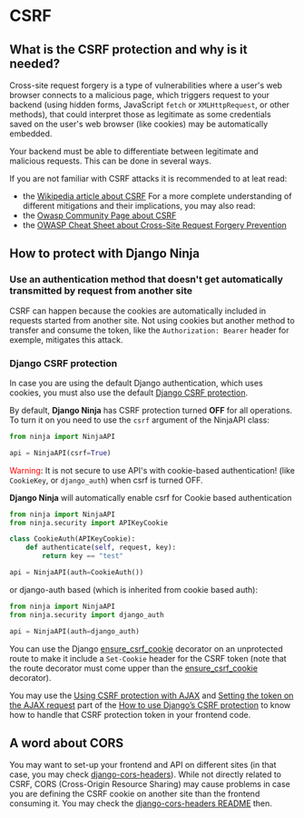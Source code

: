 # CSRF

## What is the CSRF protection and why is it needed?
Cross-site request forgery is a type of vulnerabilities where a user's web browser connects to a malicious page, which triggers request to your backend (using hidden forms, JavaScript `fetch` or `XMLHttpRequest`, or other methods), that could interpret those as legitimate as some credentials saved on the user's web browser (like cookies) may be automatically embedded.

Your backend must be able to differentiate between legitimate and malicious requests. This can be done in several ways.

If you are not familiar with CSRF attacks it is recommended to at leat read:
- the [Wikipedia article about CSRF](https://en.wikipedia.org/wiki/Cross-site_request_forgery)
For a more complete understanding of different mitigations and their implications, you may also read:
- the [Owasp Community Page about CSRF](https://owasp.org/www-community/attacks/csrf)
- the [OWASP Cheat Sheet about Cross-Site Request Forgery Prevention](https://cheatsheetseries.owasp.org/cheatsheets/Cross-Site_Request_Forgery_Prevention_Cheat_Sheet.html)


## How to protect with Django Ninja
### Use an authentication method that doesn't get automatically transmitted by request from another site
CSRF can happen because the cookies are automatically included in requests started from another site.
Not using cookies but another method to transfer and consume the token, like the `Authorization: Bearer` header for exemple, mitigates this attack.

### Django CSRF protection
In case you are using the default Django authentication, which uses cookies, you must also use the default [Django CSRF protection](https://docs.djangoproject.com/en/4.2/ref/csrf/).

By default, **Django Ninja** has CSRF protection turned **OFF** for all operations.
To turn it on you need to use the `csrf` argument of the NinjaAPI class:

```python hl_lines="3"
from ninja import NinjaAPI

api = NinjaAPI(csrf=True)
```

<span style="color: red;">Warning</span>: It is not secure to use API's with cookie-based authentication! (like `CookieKey`, or `django_auth`) when csrf is turned OFF.


**Django Ninja** will automatically enable csrf for Cookie based authentication


```python hl_lines="8"
from ninja import NinjaAPI
from ninja.security import APIKeyCookie

class CookieAuth(APIKeyCookie):
    def authenticate(self, request, key):
        return key == "test"

api = NinjaAPI(auth=CookieAuth())

```


or django-auth based (which is inherited from cookie based auth):

```python hl_lines="4"
from ninja import NinjaAPI
from ninja.security import django_auth

api = NinjaAPI(auth=django_auth)
```


You can use the Django [ensure_csrf_cookie](https://docs.djangoproject.com/en/4.2/ref/csrf/#django.views.decorators.csrf.ensure_csrf_cookie) decorator on an unprotected route to make it include a `Set-Cookie` header for the CSRF token (note that the route decorator must come upper than the [ensure_csrf_cookie](https://docs.djangoproject.com/en/4.2/ref/csrf/#django.views.decorators.csrf.ensure_csrf_cookie) decorator).


You may use the [Using CSRF protection with AJAX](https://docs.djangoproject.com/en/4.2/howto/csrf/#using-csrf-protection-with-ajax) and [Setting the token on the AJAX request](https://docs.djangoproject.com/en/4.2/howto/csrf/#setting-the-token-on-the-ajax-request) part of the [How to use Django’s CSRF protection](https://docs.djangoproject.com/en/4.2/howto/csrf/) to know how to handle that CSRF protection token in your frontend code.

## A word about CORS
You may want to set-up your frontend and API on different sites (in that case, you may check [django-cors-headers](https://github.com/adamchainz/django-cors-headers)).
While not directly related to CSRF, CORS (Cross-Origin Resource Sharing) may cause problems in case you are defining the CSRF cookie on another site than the frontend consuming it.
You may check the [django-cors-headers README](https://github.com/adamchainz/django-cors-headers#readme) then.
